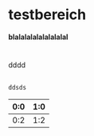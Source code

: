# testbereich

**blalalalalalalalalal**

# 

dddd
## 

```ddsds```

| 0:0 | 1:0 |
| -- | -- |
| 0:2 | 1:2 |
